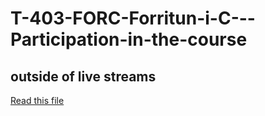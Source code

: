 # T-403-FORC-Forritun-i-C---Participation-in-the-course

## outside of live streams
[Read this file](outside_of_live_streams.txt)